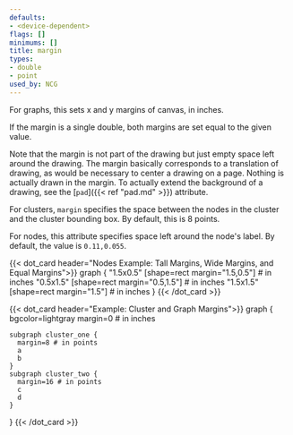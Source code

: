 ```yaml
---
defaults:
- <device-dependent>
flags: []
minimums: []
title: margin
types:
- double
- point
used_by: NCG
---
```

For graphs, this sets x and y margins of canvas, in inches.

If the margin is a single double, both margins are set equal to the given
value.

Note that the margin is not part of the drawing but just empty space left
around the drawing. The margin basically corresponds to a translation of
drawing, as would be necessary to center a drawing on a page. Nothing is
actually drawn in the margin. To actually extend the background of a drawing,
see the [`pad`]({{< ref "pad.md" >}}) attribute.

For clusters, `margin` specifies the space between the nodes in the cluster
and the cluster bounding box. By default, this is 8 points.

For nodes, this attribute specifies space left around the node's label. By
default, the value is `0.11,0.055`.

{{< dot_card header="Nodes Example: Tall Margins, Wide Margins, and Equal Margins">}}
graph {
  "1.5x0.5" [shape=rect margin="1.5,0.5"] # in inches
  "0.5x1.5" [shape=rect margin="0.5,1.5"] # in inches
  "1.5x1.5" [shape=rect margin="1.5"]     # in inches
}
{{< /dot_card >}}

{{< dot_card header="Example: Cluster and Graph Margins">}}
graph {
    bgcolor=lightgray
    margin=0 # in inches
    
    subgraph cluster_one {
      margin=8 # in points
      a
      b
    }
    subgraph cluster_two {
      margin=16 # in points
      c
      d
    }
}
{{< /dot_card >}}
